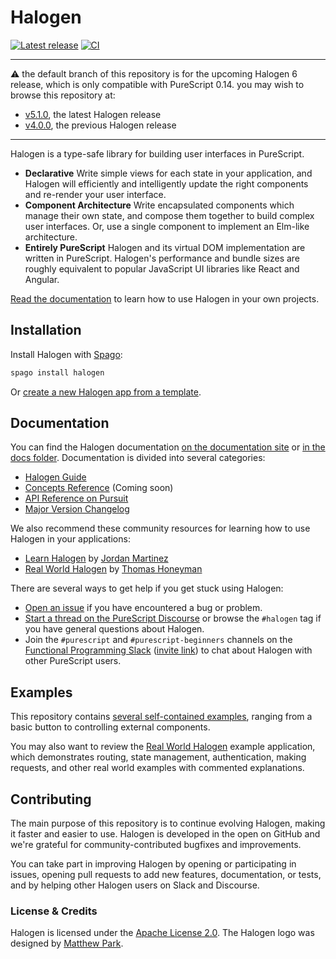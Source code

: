 # Halogen

[![Latest release](http://img.shields.io/github/release/purescript-halogen/purescript-halogen.svg)](https://github.com/purescript-halogen/purescript-halogen/releases)
[![CI](https://github.com/purescript-halogen/purescript-halogen/workflows/CI/badge.svg?branch=master)](https://github.com/purescript-halogen/purescript-halogen/actions?query=workflow%3ACI+branch%3Amaster)

---

:warning: the default branch of this repository is for the upcoming Halogen 6 release, which is only compatible with PureScript 0.14. you may wish to browse this repository at:

- [v5.1.0](https://github.com/purescript-halogen/purescript-halogen/tree/v5.1.0), the latest Halogen release
- [v4.0.0](https://github.com/purescript-halogen/purescript-halogen/tree/v4.0.0), the previous Halogen release

---

Halogen is a type-safe library for building user interfaces in PureScript.

- **Declarative**
  Write simple views for each state in your application, and Halogen will efficiently and intelligently update the right components and re-render your user interface.
- **Component Architecture**
  Write encapsulated components which manage their own state, and compose them together to build complex user interfaces. Or, use a single component to implement an Elm-like architecture.
- **Entirely PureScript**
  Halogen and its virtual DOM implementation are written in PureScript. Halogen's performance and bundle sizes are roughly equivalent to popular JavaScript UI libraries like React and Angular.

[Read the documentation](https://purescript-halogen.github.io/purescript-halogen) to learn how to use Halogen in your own projects.

## Installation

Install Halogen with [Spago](https://github.com/purescript/spago):

```sh
spago install halogen
```

Or [create a new Halogen app from a template](https://github.com/purescript-halogen/purescript-halogen-template).

## Documentation

You can find the Halogen documentation [on the documentation site](https://purescript-halogen.github.io/purescript-halogen) or [in the docs folder](https://github.com/purescript-halogen/purescript-halogen/tree/master/docs). Documentation is divided into several categories:

- [Halogen Guide](https://github.com/purescript-halogen/purescript-halogen/tree/master/docs/guide)
- [Concepts Reference](https://github.com/purescript-halogen/purescript-halogen/tree/master/docs/concepts-reference) (Coming soon)
- [API Reference on Pursuit](https://pursuit.purescript.org/packages/purescript-halogen)
- [Major Version Changelog](https://github.com/purescript-halogen/purescript-halogen/tree/master/docs/changelog)

We also recommend these community resources for learning how to use Halogen in your applications:

- [Learn Halogen](https://github.com/JordanMartinez/learn-halogen) by [Jordan Martinez](https://github.com/JordanMartinez)
- [Real World Halogen](https://github.com/thomashoneyman/purescript-halogen-realworld) by [Thomas Honeyman](https://github.com/thomashoneyman)

There are several ways to get help if you get stuck using Halogen:

- [Open an issue](https://github.com/purescript-halogen/purescript-halogen/issues) if you have encountered a bug or problem.
- [Start a thread on the PureScript Discourse](https://discourse.purescript.org/) or browse the `#halogen` tag if you have general questions about Halogen.
- Join the `#purescript` and `#purescript-beginners` channels on the [Functional Programming Slack](https://functionalprogramming.slack.com) ([invite link](https://fpchat-invite.herokuapp.com/)) to chat about Halogen with other PureScript users.

## Examples

This repository contains [several self-contained examples](https://github.com/purescript-halogen/purescript-halogen/tree/master/examples), ranging from a basic button to controlling external components.

You may also want to review the [Real World Halogen](https://github.com/thomashoneyman/purescript-halogen-realworld/) example application, which demonstrates routing, state management, authentication, making requests, and other real world examples with commented explanations.

## Contributing

The main purpose of this repository is to continue evolving Halogen, making it faster and easier to use. Halogen is developed in the open on GitHub and we're grateful for community-contributed bugfixes and improvements.

You can take part in improving Halogen by opening or participating in issues, opening pull requests to add new features, documentation, or tests, and by helping other Halogen users on Slack and Discourse.

### License & Credits

Halogen is licensed under the [Apache License 2.0](https://github.com/purescript-halogen/purescript-halogen/blob/master/LICENSE). The Halogen logo was designed by [Matthew Park](https://www.matthewparkart.com/).
